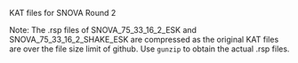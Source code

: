 KAT files for SNOVA Round 2

Note:
The .rsp files of SNOVA_75_33_16_2_ESK and SNOVA_75_33_16_2_SHAKE_ESK are compressed as the original KAT files are over the file size limit of github.
Use `gunzip` to obtain the actual .rsp files.

